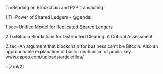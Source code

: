 Ti=Reading on Blockchain and P2P transacting

1.Ti=Power of Shared Ledgers - @gendal

1.sec=<a href="http://gendal.me/2015/06/08/towards-a-unified-model-for-replicated-shared-ledgers/">Unified Model for Replicated Shared Ledgers</a>
 
2.Ti=Bitcoin Blockchain for Distributed Clearing: A Critical Assessment

2.sec=An argument that blockchain for business can't be Bitcoin.  Also an approachable explanation of basic mechanism of public key.  <a href="http://www.capco.com/uploads/articlefiles/630/file_0_1444905301.pdf">www.capco.com/uploads/articlefiles/</a>

=[Z/ol/2]
